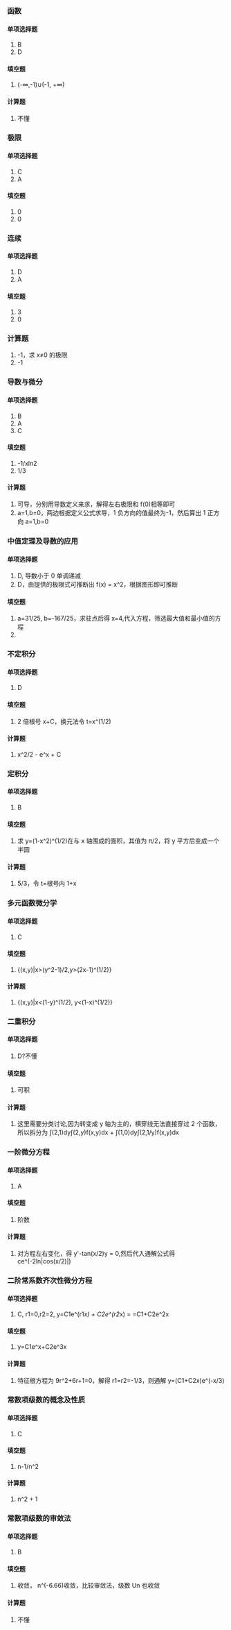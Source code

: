### 函数

#### 单项选择题

1. B
2. D

#### 填空题

1. (-∞,-1)∪(-1, +∞)

#### 计算题

1. 不懂

### 极限

#### 单项选择题

1. C
2. A

#### 填空题

1. 0
2. 0

### 连续

#### 单项选择题

1.  D
2.  A

#### 填空题

1. 3
2. 0

### 计算题

1. -1，求 x≠0 的极限
2. -1

### 导数与微分

#### 单项选择题

1. B
2. A
3. C

#### 填空题

1. -1/xln2
2. 1/3

#### 计算题

1. 可导，分别用导数定义来求，解得左右极限和 f(0)相等即可
2. a=1,b=0，两边根据定义公式求导，1 负方向的值最终为-1，然后算出 1 正方向 a=1,b=0

### 中值定理及导数的应用

#### 单项选择题

1. D, 导数小于 0 单调递减
2. D，由提供的极限式可推断出 f(x) = x^2，根据图形即可推断

#### 填空题

1. a=31/25, b=-167/25，求驻点后得 x=4,代入方程，筛选最大值和最小值的方程
2.

### 不定积分

#### 单项选择题

1. D

#### 填空题

1. 2 倍根号 x+C，换元法令 t=x^(1/2)

#### 计算题

1. x^2/2 - e^x + C

### 定积分

#### 单项选择题

1. B

#### 填空题

1. 求 y=(1-x^2)^(1/2)在与 x 轴围成的面积，其值为 π/2，将 y 平方后变成一个半圆

#### 计算题

1. 5/3，令 t=根号内 1+x

### 多元函数微分学

#### 单项选择题

1. C

#### 填空题

1. {(x,y)|x>(y^2-1)/2,y>(2x-1)^(1/2)}

#### 计算题

1. {(x,y)|x<(1-y)^(1/2), y<(1-x)^(1/2)}

### 二重积分

#### 单项选择题

1. D?不懂

#### 填空题

1. 可积

#### 计算题

1. 这里需要分类讨论,因为转变成 y 轴为主的，横穿线无法直接穿过 2 个函数，所以拆分为 ∫(2,1)dy∫(2,y)f(x,y)dx + ∫(1,0)dy∫(2,1/y)f(x,y)dx

### 一阶微分方程

#### 单项选择题

1. A

#### 填空题

1. 阶数

#### 计算题

1. 对方程左右变化，得 y'-tan(x/2)y = 0,然后代入通解公式得 ce^(-2ln|cos(x/2)|)

### 二阶常系数齐次性微分方程

#### 单项选择题

1. C, r1=0,r2=2, y=C1e^(r1*x) + C2e^(r2*x) = =C1+C2e^2x

#### 填空题

1. y=C1e^x+C2e^3x

#### 计算题

1. 特征根方程为 9r^2+6r+1=0，解得 r1=r2=-1/3，则通解 y=(C1+C2x)e^(-x/3)

### 常数项级数的概念及性质

#### 单项选择题

1. C

#### 填空题

1. n-1/n^2

#### 计算题

1. n^2 + 1

### 常数项级数的审敛法

#### 单项选择题

1. B

#### 填空题

1. 收敛， n^(-6.66)收敛，比较审敛法，级数 Un 也收敛

#### 计算题

1. 不懂
